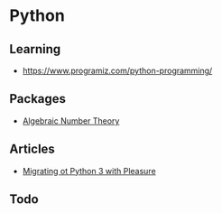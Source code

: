 # Python

## Learning
+ https://www.programiz.com/python-programming/


## Packages

+ [Algebraic Number Theory](https://github.com/louisabraham/algnuth)


## Articles

+ [Migrating ot Python 3 with Pleasure](https://github.com/arogozhnikov/python3_with_pleasure)


## Todo

